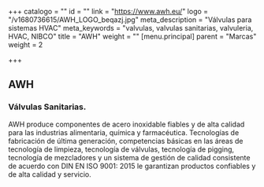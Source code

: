 +++
catalogo = ""
id = ""
link = "https://www.awh.eu/"
logo = "/v1680736615/AWH_LOGO_beqazj.jpg"
meta_description = "Válvulas para sistemas HVAC"
meta_keywords = "valvulas, valvulas sanitarias, valvuleria, HVAC, NIBCO"
title = "AWH"
weight = ""
[menu.principal]
parent = "Marcas"
weight = 2

+++
## AWH

### Válvulas Sanitarias.

AWH produce componentes de acero inoxidable fiables y de alta calidad para las industrias alimentaria, química y farmacéutica. Tecnologías de fabricación de última generación, competencias básicas en las áreas de tecnología de limpieza, tecnología de válvulas, tecnología de pigging, tecnología de mezcladores y un sistema de gestión de calidad consistente de acuerdo con DIN EN ISO 9001: 2015 le garantizan productos confiables y de alta calidad y servicio.